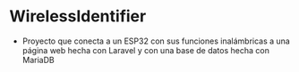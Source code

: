 # WirelessIdentifier
- Proyecto que conecta a un ESP32 con sus funciones inalámbricas a una página web hecha con Laravel y con una base de datos hecha con MariaDB